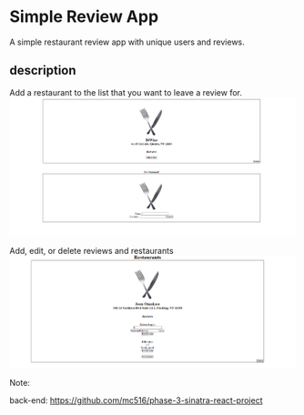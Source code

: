 # Simple Review App
A simple restaurant review app with unique users and reviews.

## description
Add a restaurant to the list that you want to leave a review for. 
![alt-text](./images/Add%20resturants.png)

Add, edit, or delete reviews and restaurants
![alt-text](./images/Edit%20add%20or%20delete%20review.png)

Note: 

back-end: https://github.com/mc516/phase-3-sinatra-react-project



